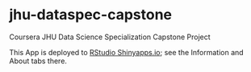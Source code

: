 jhu-dataspec-capstone
=====================

Coursera JHU Data Science Specialization Capstone Project 

This App is deployed to [RStudio Shinyapps.io](https://russ.shinyapps.io/jhu-dataspec-capstone/); see the Information and About tabs there.

